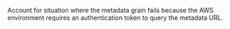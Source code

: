Account for situation where the metadata grain fails because the AWS environment requires an authentication token to query the metadata URL.
